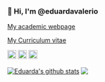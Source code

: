 ### 👋 Hi, I'm @eduardavalerio 

[My academic webpage](https://eduardavalerio.github.io/)

[My Curriculum vitae](https://github.com/eduardavalerio/eduardavalerio/blob/main/CV.md)


<code><img height="20" alt="python" src="https://encrypted-tbn0.gstatic.com/images?q=tbn:ANd9GcShGsHD3Es3LoEjFpNd1vmJp1y_ESB_LSMqcKSCSR9i5Q&s"></code>
<code><img height="20" alt="RStudio" src="https://w7.pngwing.com/pngs/801/880/png-transparent-rstudio-macos-r-blue-text-trademark.png"></code>
<code><img height="20" alt="LaTeX" src="https://encrypted-tbn0.gstatic.com/images?q=tbn:ANd9GcQ5PR1FyEUM3Jj4i4m7rAHUKH8zJ9XKMN8alo6Klg7ZZzwVYjtXqDCU8FY3PtGojPAJozE&usqp=CAU"></code>


<a href="https://github.com/eduardavalerio/github-readme-stats"><img align="center" src="https://github-readme-stats.vercel.app/api?username=eduardavalerio&show_icons=true&include_all_commits=true&theme=ocean_dark&hide_border=true&rank_icon=github" alt="Eduarda's github stats" /></a> 
<a href="https://github.com/eduardavalerio/github-readme-stats"><img align="center" src="https://github-readme-stats.vercel.app/api/top-langs/?username=eduardavalerio&layout=donut&theme=ocean_dark&hide_border=true" /></a>


